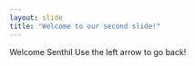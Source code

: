 ```yaml
---
layout: slide
title: "Welcome to our second slide!"
---
```

Welcome Senthil 
Use the left arrow to go back!
